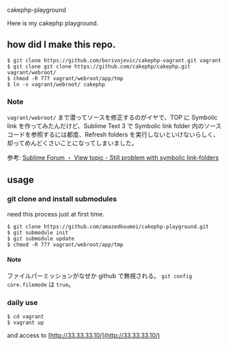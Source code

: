 cakephp-playground

Here is my cakephp playground.

how did I make this repo.
---

```
$ git clone https://github.com/borivojevic/cakephp-vagrant.git vagrant
$ git clone git clone https://github.com/cakephp/cakephp.git vagrant/webroot/
$ chmod -R 777 vagrant/webroot/app/tmp
$ ln -s vagrant/webroot/ cakephp
```

### Note

`vagrant/webroot/` まで潜ってソースを修正するのがイヤで、TOP に Symbolic link を作ってみたんだけど、Sublime Text 3 で Symbolic link folder 内のソースコードを参照するには都度、Refresh folders を実行しないといけないらしく、却ってめんどくさいことになってしまいました。

参考:
[Sublime Forum ・ View topic - Still problem with symbolic link-folders](http://www.sublimetext.com/forum/viewtopic.php?f=3&t=15630)

usage
---

### git clone and install submodules

need this process just at first time.

```
$ git clone https://github.com/amazedkoumei/cakephp-playground.git
$ git submodule init
$ git submodule update
$ chmod -R 777 vagrant/webroot/app/tmp
```

#### Note

ファイルパーミッションがなぜか github で無視される。
`git config core.filemode` は `true`。

### daily use

```
$ cd vagrant
$ vagrant up
```

and access to [http://33.33.33.10/](http://33.33.33.10/)

